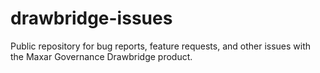 # drawbridge-issues
Public repository for bug reports, feature requests, and other issues with the Maxar Governance Drawbridge product.
